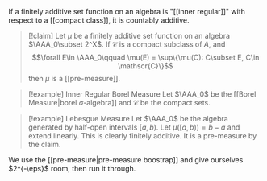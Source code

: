 If a finitely additive set function on an algebra is "[[inner regular]]" with respect to a [[compact class]], it is countably additive.

>[!claim]
>Let $\mu$ be a finitely additive set function on an algebra $\AAA_0\subset 2^X$. If $\mathscr{C}$ is a compact subclass of $A$, and$$\forall E\in \AAA_0\qquad \mu(E) = \sup\{\mu(C): C\subset E, C\in \mathscr{C}\}$$then $\mu$ is a [[pre-measure]].

>[!example] Inner Regular Borel Measure
>Let $\AAA_0$ be the [[Borel Measure|borel $\sigma$-algebra]] and $\mathscr{C}$ be the compact sets.

>[!example] Lebesgue Measure
>Let $\AAA_0$ be the algebra generated by half-open intervals $[a,b)$. Let $\mu([a,b)) = b - a$ and extend linearly. This is clearly finitely additive. It is a pre-measure by the claim.

We use the [[pre-measure|pre-measure boostrap]] and give ourselves $2^{-\eps}$ room, then run it through.